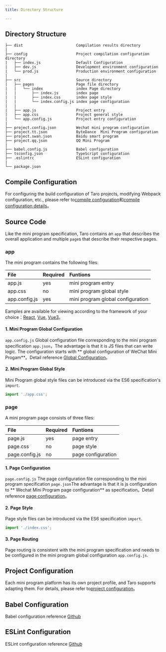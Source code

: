```yaml
---
title: Directory Structure

---
```


## Directory Structure

    ├── dist                        Compilation results directory
    |
    ├── config                      Project compilation configuration directory
    |   ├── index.js                Default Configuration
    |   ├── dev.js                  Development environment configuration
    |   └── prod.js                 Production environment configuration
    |
    ├── src                         Source directory
    |   ├── pages                   Page file directory
    |   |   └── index               index Page directory
    |   |       ├── index.js        index page
    |   |       ├── index.css       index page style
    |   |       └── index.config.js index page configuration
    |   |
    |   ├── app.js                  Project entry
    |   ├── app.css                 Project general style
    |   └── app.config.js           Project entry configuration
    |
    ├── project.config.json         Wechat mini program configuration   
    ├── project.tt.json             ByteDance  Mini Program configuration 
    ├── project.swan.json           Baidu smart program 
    ├── project.qq.json             QQ Mini Program
    |
    ├── babel.config.js             Babel configuration
    ├── tsconfig.json               TypeScript configuration
    ├── .eslintrc                   ESLint configuration
    |
    └── package.json

## Compile Configuration

For configuring the build configuration of Taro projects, modifying Webpack configuration, etc., please refer to[compile configuration](./config)和[compile configuration details](./config-detail)。

## Source Code

Like the mini program specification, Taro contains an `app` that describes the overall application and multiple `page`s that describe their respective pages.

### app

The mini program contains the following files:

| File | Required | Funtions |
| :-- | :-- | :-- |
| app.js | yes | mini program entry |
| app.css | no | mini program global style |
| app.config.js | yes | mini program global configuration |

Eamples are available for viewing according to the framework of your choice：[React](./react-overall), [Vue](./vue-overall), [Vue3](./vue3)。

#### 1. Mini Program Global Configuration

`app.config.js` Global configuration file corresponding to the mini program specification `app.json`，The advantage is that it is JS files that can write logic. The configuration starts with ** global configuration of WeChat Mini Progam**。Detail reference [Global Configuration](./app-config)。

#### 2. Mini Program Global Style

Mini Program global style files can be introduced via the ES6 specification's `import`.

```js title="app.js"
import './app.css';
```

### page

A mini program page consists of three files:

| File | Required | Funtions |
| :-- | :-- | :-- |
| page.js | yes | page entry |
| page.css | no | page style |
| page.config.js | no | page configuration |

#### 1. Page Configuration

`page.config.js` The page configuration file corresponding to the mini program specification `page.json`The advantage is that it is js configuration to ** Wechat Mini Program page configuration** as specification。Detail reference [page configuration](./page-config)。

#### 2. Page Style

Page style files can be introduced via the ES6 specification `import`.

```js title="pages/index/index.js"
import './index.css';
```

#### 3. Page Routing

Page routing is consistent with the mini program  specification and needs to be configured in the mini program global configuration `app.config.js`.

## Project Configuration

Each mini program platform has its own project profile, and Taro supports adapting them. For details, please refer to[project configuration](./project-config)。

## Babel Configuration

Babel configuration reference [Github](https://github.com/NervJS/taro/blob/next/packages/babel-preset-taro/index.js)

## ESLint Configuration

ESLint configuration reference [Github](https://github.com/NervJS/taro/blob/next/packages/eslint-plugin-taro/index.js)
